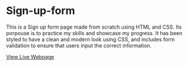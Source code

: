 # Sign-up-form
This is a Sign up form page made from scratch using HTML and CSS. Its porpouse is to practice my skills and showcase my progress. It has been styled to have a clean and modern look using CSS, and includes form validation to ensure that users input the correct information.

[View Live Webpage](https://martinperezgiordan.github.io/Sign-up-form/)


